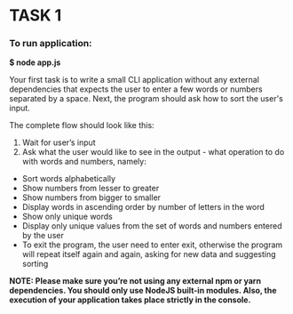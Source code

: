# TASK 1

### To run application:

**$ node app.js**

Your first task is to write a small CLI application without any external dependencies that expects the user to enter a few words or numbers separated by a space. Next, the program should ask how to sort the user's input.

The complete flow should look like this:

1. Wait for user’s input
2. Ask what the user would like to see in the output - what operation to do with words and numbers, namely:

- Sort words alphabetically
- Show numbers from lesser to greater
- Show numbers from bigger to smaller
- Display words in ascending order by number of letters in the word
- Show only unique words
- Display only unique values from the set of words and numbers entered by the user
- To exit the program, the user need to enter exit, otherwise the program will repeat itself again and again, asking for new data and suggesting sorting

**NOTE: Please make sure you’re not using any external npm or yarn dependencies. You should only use NodeJS built-in modules. Also, the execution of your application takes place strictly in the console.**

